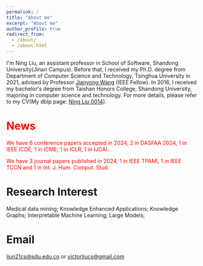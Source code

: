 ```yaml
---
permalink: /
title: "About me"
excerpt: "About me"
author_profile: true
redirect_from: 
  - /about/
  - /about.html
---
```


I'm Ning Liu, an assistant professor in School of Software, Shandong University(Jinan Campus). Before that, I received my Ph.D. degree from Department of Computer Science and Technology, Tsinghua University in 2021, advised by Professor [Jianyong Wang](http://dbgroup.cs.tsinghua.edu.cn/wangjy/) (IEEE Fellow). In 2016, I received my bachelor's degree from Taishan Honors College, Shandong University, majoring in computer science and technology. For more details, please refer to my CV(My dblp page: [Ning Liu 0014](https://dblp.org/pid/83/622-14.html)).

<span style="color: red">News</span>
======

<span style="color: red">We have 6 conference papers accepted in 2024, 2 in DASFAA 2024, 1 in IEEE ICDE, 1 in ICME, 1 in ICLR, 1 in IJCAI.</span>

<span style="color: red">We have 3 journal papers published in 2024, 1 in IEEE TPAMI, 1 in IEEE TCCN and 1 in Int. J. Hum. Comput. Stud.</span>

Research Interest 
======

Medical data mining; Knowledge Enhanced Applications; Knowledge Graphs; Interpretable Machine Learning; Large Models; 

Email
======
liun21cs@sdu.edu.cn or victorliucs@gmail.com  



